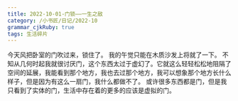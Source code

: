 ```yaml
---
title: 2022-10-01-门锁——一生之敌
category: /小书匠/日记/2022-10
grammar_cjkRuby: true
tags: 生活碎片
---
```



今天风把卧室的门吹过来，锁住了。
我的午觉只能在木质沙发上将就了一下。
不知从几何时起我就很讨厌门，这个东西太过于虚幻了。它就这么轻轻松松地阻隔了空间的延展，我能看到那个地方，我也去过那个地方，我可以想象那个地方长什么样子，但是因为有这么一扇门，我什么都做不了。
或许很多东西都是门，但是我只看到了实体的门，生活中存在着的更多的应该是虚拟的门。